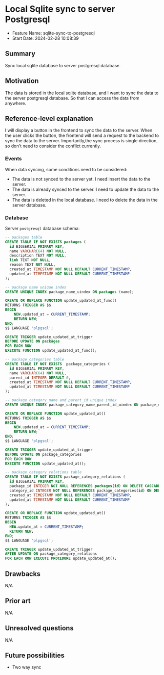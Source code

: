 # Local Sqlite sync to server Postgresql

- Feature Name: sqlite-sync-to-postgresql
- Start Date: 2024-02-28 10:08:39

## Summary

Sync local sqlite database to server postgresql database.

## Motivation

The data is stored in the local sqlite database, and I want to sync the data to the server postgresql database. So that I can access the data from anywhere.

## Reference-level explanation

I will display a button in the frontend to sync the data to the server. When the user clicks the button, the frontend will send a request to the backend to sync the data to the server. Importantly,the sync process is single direction, so don't need to consider the conflict currently.

### Events

When data syncing, some conditions need to be considered:

- The data is not synced to the server yet. I need insert the data to the server.
- The data is already synced to the server. I need to update the data to the server.
- The data is deleted in the local database. I need to delete the data in the server database.

### Database

Server `postgresql` database schema:

```sql
-- packages table
CREATE TABLE IF NOT EXISTS packages (
  id BIGSERIAL PRIMARY KEY,
  name VARCHAR(64) NOT NULL,
  description TEXT NOT NULL,
  link TEXT NOT NULL,
  reason TEXT NOT NULL,
  created_at TIMESTAMP NOT NULL DEFAULT CURRENT_TIMESTAMP,
  updated_at TIMESTAMP NOT NULL DEFAULT CURRENT_TIMESTAMP
);

-- package name unique index
CREATE UNIQUE INDEX package_name_uindex ON packages (name);

CREATE OR REPLACE FUNCTION update_updated_at_func()
RETURNS TRIGGER AS $$
BEGIN
    NEW.updated_at = CURRENT_TIMESTAMP;
    RETURN NEW;
END;
$$ LANGUAGE 'plpgsql';

CREATE TRIGGER update_updated_at_trigger
BEFORE UPDATE ON packages
FOR EACH ROW
EXECUTE FUNCTION update_updated_at_func();

-- package_categories table
CREATE TABLE IF NOT EXISTS  package_categories (
  id BIGSERIAL PRIMARY KEY,
  name VARCHAR(64) NOT NULL,
  parent_id INTEGER DEFAULT 0,
  created_at TIMESTAMP NOT NULL DEFAULT CURRENT_TIMESTAMP,
  updated_at TIMESTAMP NOT NULL DEFAULT CURRENT_TIMESTAMP
);

-- package_category_name and parent_id unique index
CREATE UNIQUE INDEX package_category_name_parent_id_uindex ON package_categories (name, parent_id);

CREATE OR REPLACE FUNCTION update_updated_at()
RETURNS TRIGGER AS $$
BEGIN
    NEW.updated_at = CURRENT_TIMESTAMP;
    RETURN NEW;
END;
$$ LANGUAGE 'plpgsql';

CREATE TRIGGER update_updated_at_trigger
BEFORE UPDATE ON package_categories
FOR EACH ROW
EXECUTE FUNCTION update_updated_at();

-- package_category_relations table
CREATE TABLE IF NOT EXISTS package_category_relations (
  id BIGSERIAL PRIMARY KEY,
  package_id INTEGER NOT NULL REFERENCES packages(id) ON DELETE CASCADE,
  category_id INTEGER NOT NULL REFERENCES package_categories(id) ON DELETE CASCADE,
  created_at TIMESTAMP NOT NULL DEFAULT CURRENT_TIMESTAMP,
  updated_at TIMESTAMP NOT NULL DEFAULT CURRENT_TIMESTAMP
);

CREATE OR REPLACE FUNCTION update_updated_at()
RETURNS TRIGGER AS $$
BEGIN
  NEW.update_at = CURRENT_TIMESTAMP;
  RETURN NEW;
END;
$$ LANGUAGE 'plpgsql';

CREATE TRIGGER update_updated_at_trigger
AFTER UPDATE ON package_category_relations
FOR EACH ROW EXECUTE PROCEDURE update_updated_at();

```

## Drawbacks

N/A

## Prior art

N/A

## Unresolved questions

N/A

## Future possibilities

- Two way sync
